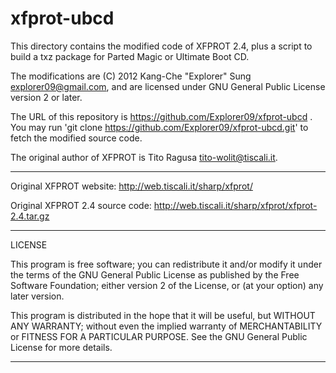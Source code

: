 xfprot-ubcd
===========

This directory contains the modified code of XFPROT 2.4, plus a script to
build a txz package for Parted Magic or Ultimate Boot CD.

The modifications are (C) 2012 Kang-Che "Explorer" Sung <explorer09@gmail.com>,
and are licensed under GNU General Public License version 2 or later.

The URL of this repository is https://github.com/Explorer09/xfprot-ubcd .
You may run 'git clone https://github.com/Explorer09/xfprot-ubcd.git' to fetch the
modified source code.

The original author of XFPROT is Tito Ragusa <tito-wolit@tiscali.it>.

----

Original XFPROT website:
http://web.tiscali.it/sharp/xfprot/

Original XFPROT 2.4 source code:
http://web.tiscali.it/sharp/xfprot/xfprot-2.4.tar.gz

----

LICENSE

This program is free software; you can redistribute it and/or modify
it under the terms of the GNU General Public License as published by
the Free Software Foundation; either version 2 of the License, or
(at your option) any later version.

This program is distributed in the hope that it will be useful,
but WITHOUT ANY WARRANTY; without even the implied warranty of
MERCHANTABILITY or FITNESS FOR A PARTICULAR PURPOSE.  See the
GNU General Public License for more details.

----


